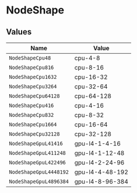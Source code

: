 # NodeShape


## Values

| Name                   | Value                  |
| ---------------------- | ---------------------- |
| `NodeShapeCpu48`       | cpu-4-8                |
| `NodeShapeCpu816`      | cpu-8-16               |
| `NodeShapeCpu1632`     | cpu-16-32              |
| `NodeShapeCpu3264`     | cpu-32-64              |
| `NodeShapeCpu64128`    | cpu-64-128             |
| `NodeShapeCpu416`      | cpu-4-16               |
| `NodeShapeCpu832`      | cpu-8-32               |
| `NodeShapeCpu1664`     | cpu-16-64              |
| `NodeShapeCpu32128`    | cpu-32-128             |
| `NodeShapeGpuL41416`   | gpu-l4-1-4-16          |
| `NodeShapeGpuL411248`  | gpu-l4-1-12-48         |
| `NodeShapeGpuL422496`  | gpu-l4-2-24-96         |
| `NodeShapeGpuL4448192` | gpu-l4-4-48-192        |
| `NodeShapeGpuL4896384` | gpu-l4-8-96-384        |